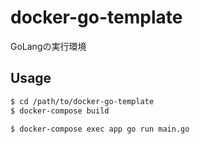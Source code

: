 # docker-go-template
GoLangの実行環境

## Usage
```bash
$ cd /path/to/docker-go-template
$ docker-compose build

$ docker-compose exec app go run main.go
```
